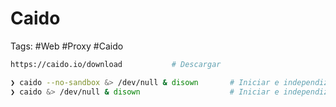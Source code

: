 # Caido 

Tags: #Web #Proxy #Caido 

```bash 
https://caido.io/download           # Descargar 
```

```bash 
❯ caido --no-sandbox &> /dev/null & disown       # Iniciar e independizar como root 
❯ caido &> /dev/null & disown                    # Iniciar e independizar 
```